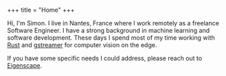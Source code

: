 +++
title = "Home"
+++

Hi, I'm Simon. I live in Nantes, France where I work remotely as a freelance 
Software Engineer. I have a strong background in machine learning and software 
development. These days I spend most of my time working with 
[Rust](https://www.rust-lang.org) and [gstreamer](https://gstreamer.freedesktop.org) for
computer vision on the edge.

If you have some specific needs I could address, please reach out to [Eigenscape](https://eigenscape.com).

